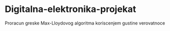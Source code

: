 # Digitalna-elektronika-projekat
Proracun greske Max-Lloydovog algoritma koriscenjem gustine verovatnoce 
